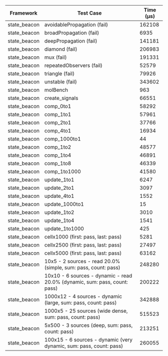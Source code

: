 | Framework | Test Case | Time (μs) |
| --- | --- | --- |
| state_beacon | avoidablePropagation (fail) | 162108 |
| state_beacon | broadPropagation (fail) | 6935 |
| state_beacon | deepPropagation (fail) | 141181 |
| state_beacon | diamond (fail) | 206983 |
| state_beacon | mux (fail) | 191331 |
| state_beacon | repeatedObservers (fail) | 52579 |
| state_beacon | triangle (fail) | 79926 |
| state_beacon | unstable (fail) | 343602 |
| state_beacon | molBench | 963 |
| state_beacon | create_signals | 66551 |
| state_beacon | comp_0to1 | 58292 |
| state_beacon | comp_1to1 | 57961 |
| state_beacon | comp_2to1 | 37766 |
| state_beacon | comp_4to1 | 16934 |
| state_beacon | comp_1000to1 | 44 |
| state_beacon | comp_1to2 | 48577 |
| state_beacon | comp_1to4 | 46891 |
| state_beacon | comp_1to8 | 46339 |
| state_beacon | comp_1to1000 | 41580 |
| state_beacon | update_1to1 | 6247 |
| state_beacon | update_2to1 | 3097 |
| state_beacon | update_4to1 | 1552 |
| state_beacon | update_1000to1 | 15 |
| state_beacon | update_1to2 | 3010 |
| state_beacon | update_1to4 | 1541 |
| state_beacon | update_1to1000 | 425 |
| state_beacon | cellx1000 (first: pass, last: pass) | 5281 |
| state_beacon | cellx2500 (first: pass, last: pass) | 27497 |
| state_beacon | cellx5000 (first: pass, last: pass) | 63162 |
| state_beacon | 10x5 - 2 sources - read 20.0% (simple, sum: pass, count: pass) | 248280 |
| state_beacon | 10x10 - 6 sources - dynamic - read 20.0% (dynamic, sum: pass, count: pass) | 200222 |
| state_beacon | 1000x12 - 4 sources - dynamic (large, sum: pass, count: pass) | 342888 |
| state_beacon | 1000x5 - 25 sources (wide dense, sum: pass, count: pass) | 515523 |
| state_beacon | 5x500 - 3 sources (deep, sum: pass, count: pass) | 213251 |
| state_beacon | 100x15 - 6 sources - dynamic (very dynamic, sum: pass, count: pass) | 260055 |
